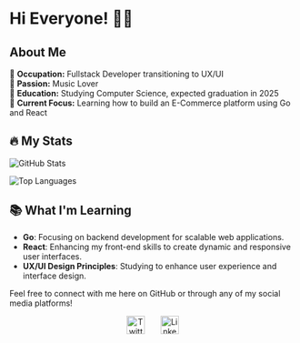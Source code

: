 # Hi Everyone! 👋🎉

## About Me

🔹 **Occupation:** Fullstack Developer transitioning to UX/UI  
🔹 **Passion:** Music Lover  
🔹 **Education:** Studying Computer Science, expected graduation in 2025  
🔹 **Current Focus:** Learning how to build an E-Commerce platform using Go and React  

## 🔥 My Stats

![GitHub Stats](https://github-readme-stats.vercel.app/api?username=yourusername&show_icons=true&theme=tokyonight)

![Top Languages](https://github-readme-stats.vercel.app/api/top-langs/?username=yourusername&layout=compact&theme=tokyonight)

## 📚 What I'm Learning

- **Go**: Focusing on backend development for scalable web applications.
- **React**: Enhancing my front-end skills to create dynamic and responsive user interfaces.
- **UX/UI Design Principles**: Studying to enhance user experience and interface design.

Feel free to connect with me here on GitHub or through any of my social media platforms!

<!-- Social icons section -->
<p align="center">
  <a href="https://twitter.com/yourtwitterhandle"><img width="32px" alt="Twitter" title="Twitter" src="https://i.imgur.com/tXSoThF.png"/></a>
  &#8287;&#8287;&#8287;&#8287;&#8287;
  <a href="https://linkedin.com/in/yourlinkedinprofile"><img width="32px" alt="LinkedIn" title="LinkedIn" src="https://i.imgur.com/JiE77vY.png"/></a>
</p>
